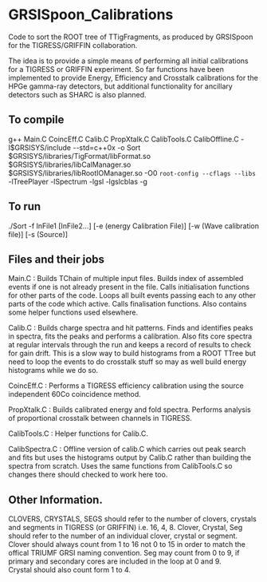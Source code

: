 GRSISpoon_Calibrations
======================

Code to sort the ROOT tree of TTigFragments, as produced by GRSISpoon for the TIGRESS/GRIFFIN collaboration.

The idea is to provide a simple means of performing all initial calibrations for a TIGRESS or GRIFFIN experiment.  So far functions have been implemented to provide Energy, Efficiency and Crosstalk calibrations for the HPGe gamma-ray detectors, but additional functionality for ancillary detectors such as SHARC is also planned.  

To compile
----------

g++ Main.C CoincEff.C Calib.C PropXtalk.C CalibTools.C CalibOffline.C -I$GRSISYS/include --std=c++0x -o Sort $GRSISYS/libraries/TigFormat/libFormat.so $GRSISYS/libraries/libCalManager.so $GRSISYS/libraries/libRootIOManager.so -O0 `root-config --cflags --libs` -lTreePlayer -lSpectrum -lgsl -lgslcblas -g

To run
------

./Sort -f InFile1 [InFile2...] [-e (energy Calibration File)] [-w (Wave calibration file)] [-s (Source)]

Files and their jobs
--------------------

Main.C : Builds TChain of multiple input files.  Builds index of assembled events if one is not already present in the file. Calls initialisation functions for other parts of the code.  Loops all built events passing each to any other parts of the code which active.  Calls finalisation functions.  Also contains some helper functions used elsewhere.

Calib.C : Builds charge spectra and hit patterns.  Finds and identifies peaks in spectra, fits the peaks and performs a calibration.  Also fits core spectra at regular intervals through the run and keeps a record of results to check for gain drift.  This is a slow way to build histograms from a ROOT TTree but need to loop the events to do crosstalk stuff so may as well build energy histograms while we do so.

CoincEff.C : Performs a TIGRESS efficiency calibration using the source independent 60Co coincidence method.

PropXtalk.C : Builds calibrated energy and fold spectra.  Performs analysis of proportional crosstalk between channels in TIGRESS.

CalibTools.C : Helper functions for Calib.C.

CalibSpectra.C : Offline version of calib.C which carries out peak search and fits but uses the histograms output by Calib.C rather than building the spectra from scratch.  Uses the same functions from CalibTools.C so changes there should checked to work here too. 


Other Information.
------------------

CLOVERS, CRYSTALS, SEGS should refer to the number of clovers, crystals and segments in TIGRESS (or GRIFFIN) i.e. 16, 4, 8.
Clover, Crystal, Seg should refer to the number of an individual clover, crystal or segment.
Clover should always count from 1 to 16 not 0 to 15 in order to match the offical TRIUMF GRSI naming convention.
Seg may count from 0 to 9, if primary and secondary cores are included in the loop at 0 and 9.  
Crystal should also count form 1 to 4.
